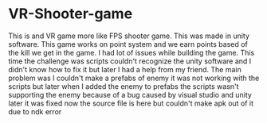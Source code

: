 # VR-Shooter-game
This is and VR game  more like FPS shooter game. This was made in unity software. This game works on point system and we earn points based of the kill we get in the game. I had lot of issues while building the game. This time the challenge was scripts couldn't recognize the unity software and I didn't know how to fix it but later I had a help from my friend. The main problem was I couldn't make a prefabs of enemy it was not working with the scripts but later when I added the enemy to prefabs the scripts wasn't supporting the enemy because of a bug caused by visual studio and unity later it was fixed now the source file is here but couldn't make apk out of it due to ndk error
